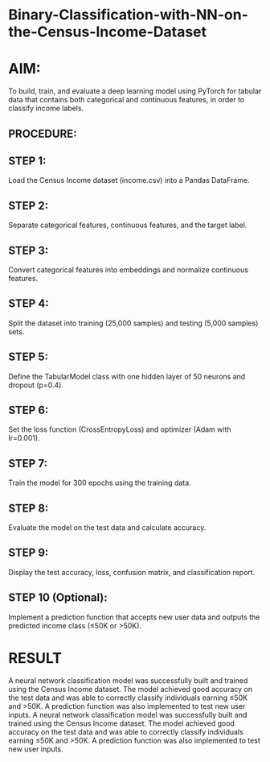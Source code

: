 # Binary-Classification-with-NN-on-the-Census-Income-Dataset
# AIM:
To build, train, and evaluate a deep learning model using PyTorch for tabular data that contains both categorical and continuous features, in order to classify income labels.
## PROCEDURE:

## STEP 1:
Load the Census Income dataset (income.csv) into a Pandas DataFrame.

## STEP 2:
Separate categorical features, continuous features, and the target label.

## STEP 3:
Convert categorical features into embeddings and normalize continuous features.

## STEP 4:
Split the dataset into training (25,000 samples) and testing (5,000 samples) sets.

## STEP 5:
Define the TabularModel class with one hidden layer of 50 neurons and dropout (p=0.4).

## STEP 6:
Set the loss function (CrossEntropyLoss) and optimizer (Adam with lr=0.001).

## STEP 7:
Train the model for 300 epochs using the training data.

## STEP 8:
Evaluate the model on the test data and calculate accuracy.

## STEP 9:
Display the test accuracy, loss, confusion matrix, and classification report.

## STEP 10 (Optional):
Implement a prediction function that accepts new user data and outputs the predicted income class (≤50K or >50K).

# RESULT
A neural network classification model was successfully built and trained using the Census Income dataset. The model achieved good accuracy on the test data and was able to correctly classify individuals earning ≤50K and >50K. A prediction function was also implemented to test new user inputs.
A neural network classification model was successfully built and trained using the Census Income dataset. The model achieved good accuracy on the test data and was able to correctly classify individuals earning ≤50K and >50K. A prediction function was also implemented to test new user inputs.
